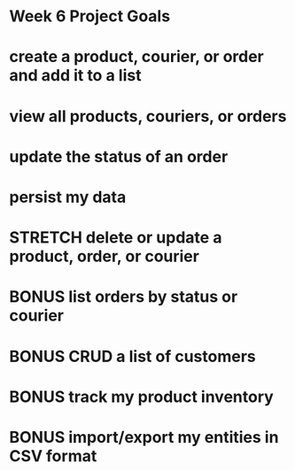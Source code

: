 # Week 6 Project Goals


# create a product, courier, or order and add it to a list

# view all products, couriers, or orders

# update the status of an order

# persist my data

# STRETCH delete or update a product, order, or courier

# BONUS list orders by status or courier

# BONUS CRUD a list of customers

# BONUS track my product inventory

# BONUS import/export my entities in CSV format

